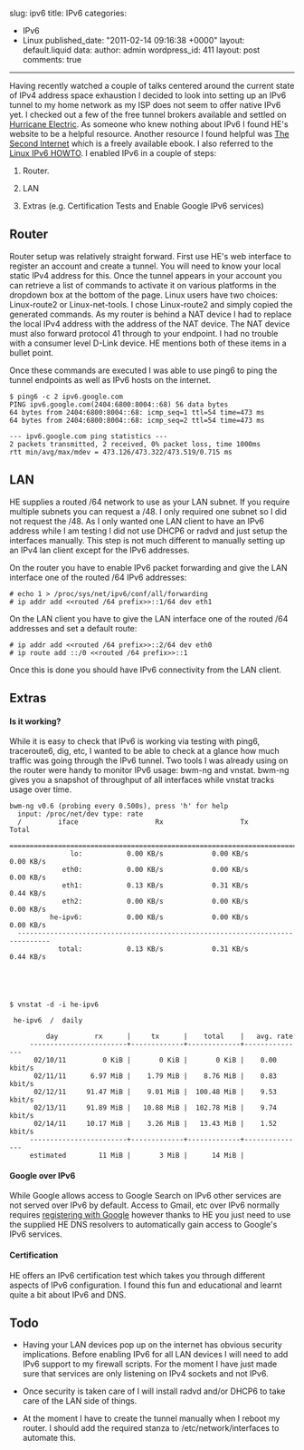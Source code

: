 slug: ipv6
title: IPv6
categories:
  - IPv6
  - Linux
published_date: "2011-02-14 09:16:38 +0000"
layout: default.liquid
data:
  author: admin
  wordpress_id: 411
  layout: post
  comments: true
---
Having recently watched a couple of talks centered around the current state of IPv4 address space exhaustion I decided to look into setting up an IPv6 tunnel to my home network as my ISP does not seem to offer native IPv6 yet. I checked out a few of the free tunnel brokers available and settled on [Hurricane Electric](http://he.net/). As someone who knew nothing about IPv6 I found HE's website to be a helpful resource. Another resource I found helpful was [The Second Internet](http://secondinternet.org/) which is a freely available ebook. I also referred to the [Linux IPv6 HOWTO](http://tldp.org/HOWTO/Linux+IPv6-HOWTO/). I enabled IPv6 in a couple of steps:




  1. Router.


  2. LAN


  3. Extras (e.g. Certification Tests and Enable Google IPv6 services)





## Router



Router setup was relatively straight forward. First use HE's web interface to register an account and create a tunnel. You will need to know your local static IPv4 address for this. Once the tunnel appears in your account you can retrieve a list of commands to activate it on various platforms in the dropdown box at the bottom of the page. Linux users have two choices: Linux-route2 or Linux-net-tools. I chose Linux-route2 and simply copied the generated commands. As my router is behind a NAT device I had to replace the local IPv4 address with the address of the NAT device. The NAT device must also forward protocol 41 through to your endpoint. I had no trouble with a consumer level D-Link device. HE mentions both of these items in a bullet point.

Once these commands are executed I was able to use ping6 to ping the tunnel endpoints as well as IPv6 hosts on the internet.


    
    $ ping6 -c 2 ipv6.google.com
    PING ipv6.google.com(2404:6800:8004::68) 56 data bytes
    64 bytes from 2404:6800:8004::68: icmp_seq=1 ttl=54 time=473 ms
    64 bytes from 2404:6800:8004::68: icmp_seq=2 ttl=54 time=473 ms
    
    --- ipv6.google.com ping statistics ---
    2 packets transmitted, 2 received, 0% packet loss, time 1000ms
    rtt min/avg/max/mdev = 473.126/473.322/473.519/0.715 ms





## LAN



HE supplies a routed /64 network to use as your LAN subnet. If you require multiple subnets you can request a /48. I only required one subnet so I did not request the /48. As I only wanted one LAN client to have an IPv6 address while I am testing I did not use DHCP6 or radvd and just setup the interfaces manually. This step is not much different to manually setting up an IPv4 lan client except for the IPv6 addresses.

On the router you have to enable IPv6 packet forwarding and give the LAN interface one of the routed /64 IPv6 addresses:


    
    # echo 1 > /proc/sys/net/ipv6/conf/all/forwarding
    # ip addr add <<routed /64 prefix>>::1/64 dev eth1
    



On the LAN client you have to give the LAN interface one of the routed /64 addresses and set a default route:


    
    # ip addr add <<routed /64 prefix>>::2/64 dev eth0
    # ip route add ::/0 <<routed /64 prefix>>::1
    



Once this is done you should have IPv6 connectivity from the LAN client.



## Extras





#### Is it working?



While it is easy to check that IPv6 is working via testing with ping6, traceroute6, dig, etc, I wanted to be able to check at a glance how much traffic was going through the IPv6 tunnel. Two tools I was already using on the router were handy to monitor IPv6 usage: bwm-ng and vnstat. bwm-ng gives you a snapshot of throughput of all interfaces while vnstat tracks usage over time.


    
    bwm-ng v0.6 (probing every 0.500s), press 'h' for help
      input: /proc/net/dev type: rate
      /         iface                   Rx                   Tx                Total
      ==============================================================================
                   lo:           0.00 KB/s            0.00 KB/s            0.00 KB/s
                 eth0:           0.00 KB/s            0.00 KB/s            0.00 KB/s
                 eth1:           0.13 KB/s            0.31 KB/s            0.44 KB/s
                 eth2:           0.00 KB/s            0.00 KB/s            0.00 KB/s
              he-ipv6:           0.00 KB/s            0.00 KB/s            0.00 KB/s
      ------------------------------------------------------------------------------
                total:           0.13 KB/s            0.31 KB/s            0.44 KB/s




    
    $ vnstat -d -i he-ipv6
    
     he-ipv6  /  daily
    
             day         rx      |     tx      |    total    |   avg. rate
         ------------------------+-------------+-------------+---------------
          02/10/11         0 KiB |       0 KiB |       0 KiB |    0.00 kbit/s
          02/11/11      6.97 MiB |    1.79 MiB |    8.76 MiB |    0.83 kbit/s
          02/12/11     91.47 MiB |    9.01 MiB |  100.48 MiB |    9.53 kbit/s
          02/13/11     91.89 MiB |   10.88 MiB |  102.78 MiB |    9.74 kbit/s
          02/14/11     10.17 MiB |    3.26 MiB |   13.43 MiB |    1.52 kbit/s
         ------------------------+-------------+-------------+---------------
         estimated        11 MiB |       3 MiB |      14 MiB |





#### Google over IPv6



While Google allows access to Google Search on IPv6 other services are not served over IPv6 by default. Access to Gmail, etc over IPv6 normally requires [registering with Google](http://www.google.com/intl/en/ipv6/) however thanks to HE you just need to use the supplied HE DNS resolvers to automatically gain access to Google's IPv6 services.



#### Certification


HE offers an IPv6 certification test which takes you through different aspects of IPv6 configuration. I found this fun and educational and learnt quite a bit about IPv6 and DNS.



## Todo







  * Having your LAN devices pop up on the internet has obvious security implications. Before enabling IPv6 for all LAN devices I will need to add IPv6 support to my firewall scripts. For the moment I have just made sure that services are only listening on IPv4 sockets and not IPv6.



  * Once security is taken care of I will install radvd and/or DHCP6 to take care of the LAN side of things.



  * At the moment I have to create the tunnel manually when I reboot my router. I should add the required stanza to /etc/network/interfaces to automate this.


